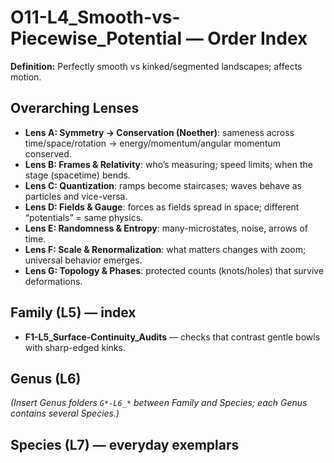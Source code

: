 # O11-L4_Smooth-vs-Piecewise_Potential — Order Index
**Definition:** Perfectly smooth vs kinked/segmented landscapes; affects motion.

## Overarching Lenses

- **Lens A: Symmetry -> Conservation (Noether)**: sameness across time/space/rotation → energy/momentum/angular momentum conserved.
- **Lens B: Frames & Relativity**: who’s measuring; speed limits; when the stage (spacetime) bends.
- **Lens C: Quantization**: ramps become staircases; waves behave as particles and vice-versa.
- **Lens D: Fields & Gauge**: forces as fields spread in space; different “potentials” = same physics.
- **Lens E: Randomness & Entropy**: many-microstates, noise, arrows of time.
- **Lens F: Scale & Renormalization**: what matters changes with zoom; universal behavior emerges.
- **Lens G: Topology & Phases**: protected counts (knots/holes) that survive deformations.

## Family (L5) — index
- **F1-L5_Surface-Continuity_Audits** — checks that contrast gentle bowls with sharp-edged kinks.

## Genus (L6)

_(Insert Genus folders `G*-L6_*` between Family and Species; each Genus contains several Species.)_

## Species (L7) — everyday exemplars
